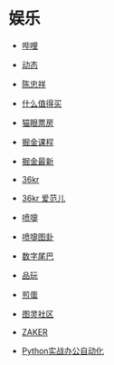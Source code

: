 # 娱乐


<div id = "首"></div>
<script src = "../js/首.js"></script>


* [哔哩](https://m.bilibili.com/)
* [动态](https://t.bilibili.com/)
* [陈忠祥](https://m.bilibili.com/space/238171819)


* [什么值得买](https://m.smzdm.com/)
* [猫眼票房](https://piaofang.maoyan.com/)


* [掘金课程](https://juejin.cn/course)
* [掘金最新](https://juejin.cn/?sort=newest)


* [36kr](https://m.36kr.com/)
* [36kr 爱范儿](https://m.36kr.com/user/16637033)


* [喷嚏](http://www.dapenti.com/blog/indexforweb.asp)
* [喷嚏图卦](http://www.dapenti.com/blog/blog.asp?name=xilei&subjectid=70)


* [数字尾巴](https://m.dgtle.com/)
* [品玩](https://www.pingwest.com/)
* [煎蛋](http://i.jandan.net/)


* [图灵社区](https://m.ituring.com.cn/)
* [ZAKER](http://www.myzaker.com/)


* [Python实战办公自动化](https://study.163.com/course/introduction/1213082802.htm)
